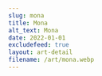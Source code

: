 ```yaml
---
slug: mona
title: Mona
alt_text: Mona
date: 2022-01-01
excludefeed: true
layout: art-detail
filename: /art/mona.webp
---
```

